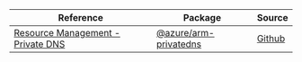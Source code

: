 | Reference | Package | Source |
|---|---|---|
|[Resource Management - Private DNS](arm-privatedns-readme)|[@azure/arm-privatedns](https://www.npmjs.com/package/@azure/arm-privatedns)|[Github](https://github.com/Azure/azure-sdk-for-js/blob/main/sdk/privatedns/arm-privatedns)|
